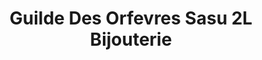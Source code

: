 ---
title: "Guilde Des Orfevres Sasu 2L Bijouterie"
url: /firminy/guilde-des-orfevres-sasu-2l-bijouterie/
shop: bijoux
---
